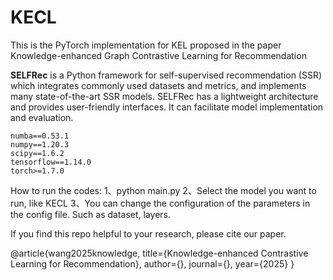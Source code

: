 # KECL
This is the PyTorch implementation for KEL proposed in the paper Knowledge-enhanced Graph Contrastive Learning for Recommendation

**SELFRec** is a Python framework for self-supervised recommendation (SSR) which integrates commonly used datasets and metrics, and implements many state-of-the-art SSR models. SELFRec has a lightweight architecture and provides user-friendly interfaces. It can facilitate model implementation and evaluation.

```
numba==0.53.1
numpy==1.20.3
scipy==1.6.2
tensorflow==1.14.0
torch>=1.7.0
```

How to run the codes:
1、python main.py
2、Select the model you want to run, like KECL
3、You can change the configuration of the parameters in the config file. Such as dataset, layers.

If you find this repo helpful to your research, please cite our paper.

@article{wang2025knowledge,
title={Knowledge-enhanced Contrastive Learning for Recommendation},
author={},
journal={},
year={2025}
}
